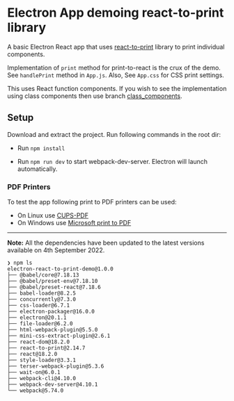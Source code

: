 # Electron App demoing react-to-print library

A basic Electron React app that uses [react-to-print](https://github.com/gregnb/react-to-print) library to print individual components.

Implementation of `print` method for print-to-react is the crux of the demo. See `handlePrint` method in `App.js`. Also, See `App.css` for CSS print settings.

This uses React function components. If you wish to see the implementation using class components then use branch [class_components](https://github.com/OnkarRuikar/electron-react-to-print-demo/tree/class_components).

## Setup

Download and extract the project. Run following commands in the root dir:

- Run `npm install`

- Run `npm run dev` to start webpack-dev-server. Electron will launch automatically.

### PDF Printers

To test the app following print to PDF printers can be used:
- On Linux use [CUPS-PDF](https://www.cups-pdf.de/download.shtml)
- On Windows use [Microsoft print to PDF](https://pdf.wondershare.com/pdf-knowledge/microsoft-print-to-pdf.html)

---

**Note:** All the dependencies have been updated to the latest versions available on 4th September 2022.

```
❯ npm ls
electron-react-to-print-demo@1.0.0
├── @babel/core@7.18.13
├── @babel/preset-env@7.18.10
├── @babel/preset-react@7.18.6
├── babel-loader@8.2.5
├── concurrently@7.3.0
├── css-loader@6.7.1
├── electron-packager@16.0.0
├── electron@20.1.1
├── file-loader@6.2.0
├── html-webpack-plugin@5.5.0
├── mini-css-extract-plugin@2.6.1
├── react-dom@18.2.0
├── react-to-print@2.14.7
├── react@18.2.0
├── style-loader@3.3.1
├── terser-webpack-plugin@5.3.6
├── wait-on@6.0.1
├── webpack-cli@4.10.0
├── webpack-dev-server@4.10.1
└── webpack@5.74.0
```
